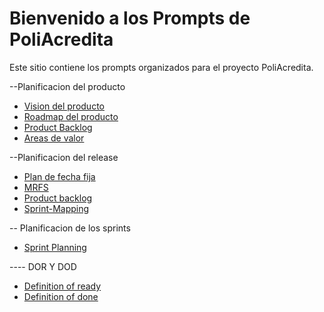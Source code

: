 # Bienvenido a los Prompts de PoliAcredita

Este sitio contiene los prompts organizados para el proyecto PoliAcredita.

<!-- - [Plan de Producto](prompts/plan-producto.md)
- [Planificación del Release](prompts/planificacion-release.md)
- [Planificación del Sprint](prompts/planificacion-sprint.md)  -->
--Planificacion del producto
- [Vision del producto](prompts/Vision-producto.md)
- [Roadmap del producto](prompts/roadmap-producto.md)
- [Product Backlog](prompts/Product-backlog.md)
- [Areas de valor](prompts/areas-valor.md)

--Planificacion del release 
- [Plan de fecha fija](Release/FEchafija.md)
- [MRFS](Release/MRFS.md)
- [Product backlog](Release/Pb-release.md)
- [Sprint-Mapping](Release/sprint-mapping.md)


-- Planificacion de los sprints 
- [Sprint Planning ](Sprints/Sprint-Planning1.md)


---- DOR Y DOD
- [Definition of ready](DOR/DOR.md)
- [Definition of done](DOD/DOD.md)


